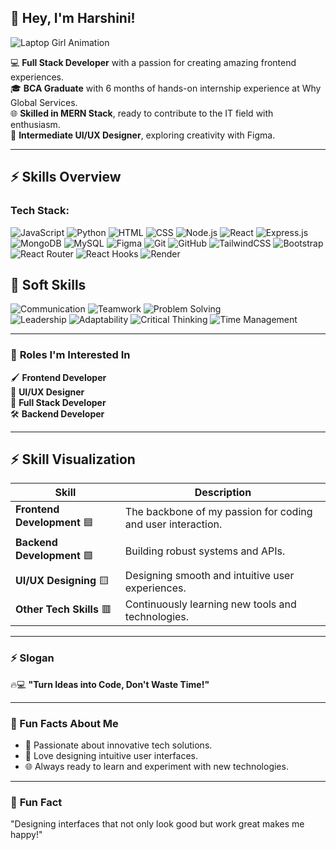 ## 👋 Hey, I'm Harshini!

![Laptop Girl Animation](https://cdn-icons-gif.flaticon.com/17905/17905242.gif)

💻 **Full Stack Developer** with a passion for creating amazing frontend experiences.  
🎓 **BCA Graduate** with 6 months of hands-on internship experience at Why Global Services.  
🌐 **Skilled in MERN Stack**, ready to contribute to the IT field with enthusiasm.  
🎨 **Intermediate UI/UX Designer**, exploring creativity with Figma.


---
## ⚡️ Skills Overview  

### **Tech Stack:**  

![JavaScript](https://img.shields.io/badge/JavaScript-F7DF1E?style=for-the-badge&logo=javascript&logoColor=black) 
![Python](https://img.shields.io/badge/Python-3776AB?style=for-the-badge&logo=python&logoColor=white) 
![HTML](https://img.shields.io/badge/HTML-E34F26?style=for-the-badge&logo=html5&logoColor=white) 
![CSS](https://img.shields.io/badge/CSS-1572B6?style=for-the-badge&logo=css3&logoColor=white) 
![Node.js](https://img.shields.io/badge/Node.js-339933?style=for-the-badge&logo=node.js&logoColor=white) 
![React](https://img.shields.io/badge/React-61DAFB?style=for-the-badge&logo=react&logoColor=black) 
![Express.js](https://img.shields.io/badge/Express.js-000000?style=for-the-badge&logo=express&logoColor=white) 
![MongoDB](https://img.shields.io/badge/MongoDB-47A248?style=for-the-badge&logo=mongodb&logoColor=white) 
![MySQL](https://img.shields.io/badge/MySQL-4479A1?style=for-the-badge&logo=mysql&logoColor=white) 
![Figma](https://img.shields.io/badge/Figma-F24E1E?style=for-the-badge&logo=figma&logoColor=white) 
![Git](https://img.shields.io/badge/Git-F05032?style=for-the-badge&logo=git&logoColor=white) 
![GitHub](https://img.shields.io/badge/GitHub-181717?style=for-the-badge&logo=github&logoColor=white) 
![TailwindCSS](https://img.shields.io/badge/TailwindCSS-38B2AC?style=for-the-badge&logo=tailwind-css&logoColor=white) 
![Bootstrap](https://img.shields.io/badge/Bootstrap-7952B3?style=for-the-badge&logo=bootstrap&logoColor=white) 
![React Router](https://img.shields.io/badge/React_Router-CA4245?style=for-the-badge&logo=react-router&logoColor=white) 
![React Hooks](https://img.shields.io/badge/React_Hooks-61DAFB?style=for-the-badge&logo=react&logoColor=black) 
![Render](https://img.shields.io/badge/Render-46E3B7?style=for-the-badge&logo=render&logoColor=white)
## 💼 Soft Skills  

![Communication](https://img.shields.io/badge/Communication-Blue?style=for-the-badge) 
![Teamwork](https://img.shields.io/badge/Teamwork-Blue?style=for-the-badge) 
![Problem Solving](https://img.shields.io/badge/Problem%20Solving-Blue?style=for-the-badge)  
![Leadership](https://img.shields.io/badge/Leadership-Blue?style=for-the-badge) 
![Adaptability](https://img.shields.io/badge/Adaptability-Blue?style=for-the-badge) 
![Critical Thinking](https://img.shields.io/badge/Critical%20Thinking-Blue?style=for-the-badge) 
![Time Management](https://img.shields.io/badge/Time%20Management-Blue?style=for-the-badge) 

---

### 🚀 **Roles I'm Interested In**  
🖌️ **Frontend Developer**  
🎨 **UI/UX Designer**  
🌟 **Full Stack Developer**  
🛠️ **Backend Developer**

---

## ⚡️ Skill Visualization

| Skill                | Description                                      |
|----------------------|--------------------------------------------------|
| **Frontend Development** 🟦 | The backbone of my passion for coding and user interaction. |
| **Backend Development** 🟩   | Building robust systems and APIs.           |
| **UI/UX Designing** 🟨        | Designing smooth and intuitive user experiences. |
| **Other Tech Skills** 🟥      | Continuously learning new tools and technologies. |

---

### ⚡️ **Slogan**  
🔥💻 **"Turn Ideas into Code, Don't Waste Time!"**

---

### 🌟 Fun Facts About Me
- 🚀 Passionate about innovative tech solutions.
- 🎨 Love designing intuitive user interfaces.
- 🌐 Always ready to learn and experiment with new technologies.

---

### 🎉 **Fun Fact**  
"Designing interfaces that not only look good but work great makes me happy!"

